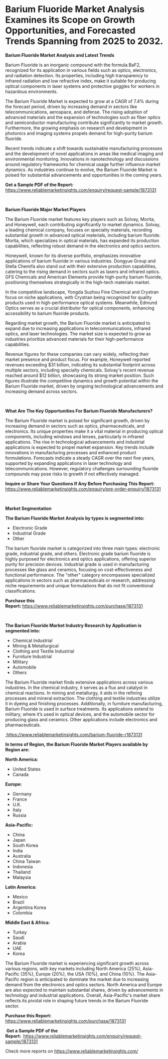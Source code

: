<p><h1>Barium Fluoride Market Analysis Examines its Scope on Growth Opportunities, and Forecasted Trends Spanning from 2025 to 2032.</h1></p><p><strong>Barium Fluoride Market Analysis and Latest Trends</strong></p>
<p><p>Barium Fluoride is an inorganic compound with the formula BaF2, recognized for its application in various fields such as optics, electronics, and radiation detection. Its properties, including high transparency to infrared radiation and low refractive index, make it suitable for producing optical components in laser systems and protective goggles for workers in hazardous environments.</p><p>The Barium Fluoride Market is expected to grow at a CAGR of 7.4% during the forecast period, driven by increasing demand in sectors like telecommunications, aerospace, and defense. The rising adoption of advanced materials and the expansion of technologies such as fiber optics and semiconductor manufacturing contribute significantly to market growth. Furthermore, the growing emphasis on research and development in photonics and imaging systems propels demand for high-purity barium fluoride.</p><p>Recent trends indicate a shift towards sustainable manufacturing processes and the development of novel applications in areas like medical imaging and environmental monitoring. Innovations in nanotechnology and discussions around regulatory frameworks for chemical usage further influence market dynamics. As industries continue to evolve, the Barium Fluoride Market is poised for substantial advancements and opportunities in the coming years.</p></p>
<p><strong>Get a Sample PDF of the Report:&nbsp;</strong> <a href="https://www.reliablemarketinsights.com/enquiry/request-sample/1873131?utm_campaign=2953&utm_medium=2&utm_source=Github&utm_content=ia&utm_term=31032025&utm_id=barium-fluoride">https://www.reliablemarketinsights.com/enquiry/request-sample/1873131</a></p>
<p>&nbsp;</p>
<p><strong>Barium Fluoride Major Market Players</strong></p>
<p><p>The Barium Fluoride market features key players such as Solvay, Morita, and Honeywell, each contributing significantly to market dynamics. Solvay, a leading chemical company, focuses on specialty materials, recording substantial growth in advanced optical materials, including barium fluoride. Morita, which specializes in optical materials, has expanded its production capabilities, reflecting robust demand in the electronics and optics sectors.</p><p>Honeywell, known for its diverse portfolio, emphasizes innovative applications of barium fluoride in various industries. Dongyue Group and Stella Chemifa also stand out with their extensive production capabilities, catering to the rising demand in sectors such as lasers and infrared optics. GFS Chemicals and American Elements provide high-purity barium fluoride, positioning themselves strategically in the high-tech materials market.</p><p>In the competitive landscape, Yongda Suzhou Fine Chemical and Crystran focus on niche applications, with Crystran being recognized for quality products used in high-performance optical systems. Meanwhile, Edmund Optics serves as a crucial distributor for optical components, enhancing accessibility to barium fluoride products.</p><p>Regarding market growth, the Barium Fluoride market is anticipated to expand due to increasing applications in telecommunications, infrared optics, and laser technologies. The market size is expected to grow as industries prioritize advanced materials for their high-performance capabilities.</p><p>Revenue figures for these companies can vary widely, reflecting their market presence and product focus. For example, Honeywell reported revenues exceeding $31 billion, indicating its substantial footprint across multiple sectors, including specialty chemicals. Solvay's recent revenue reached around $12 billion, showcasing its strong market position. Such figures illustrate the competitive dynamics and growth potential within the Barium Fluoride market, driven by ongoing technological advancements and increasing demand across sectors.</p></p>
<p>&nbsp;</p>
<p><strong>What Are The Key Opportunities For Barium Fluoride Manufacturers?</strong></p>
<p><p>The Barium Fluoride market is poised for significant growth, driven by increasing demand in sectors such as optics, pharmaceuticals, and electronics. Its unique properties make it a vital material in producing optical components, including windows and lenses, particularly in infrared applications. The rise in technological advancements and industrial applications is expected to propel market expansion. Key trends include innovations in manufacturing processes and enhanced product formulations. Forecasts indicate a steady CAGR over the next five years, supported by expanding applications in laser technology and telecommunications. However, regulatory challenges surrounding fluoride compounds may pose risks to growth if not effectively managed.</p></p>
<p><strong>Inquire or Share Your Questions If Any Before Purchasing This Report:</strong> <a href="https://www.reliablemarketinsights.com/enquiry/pre-order-enquiry/1873131?utm_campaign=2953&utm_medium=2&utm_source=Github&utm_content=ia&utm_term=31032025&utm_id=barium-fluoride">https://www.reliablemarketinsights.com/enquiry/pre-order-enquiry/1873131</a></p>
<p>&nbsp;</p>
<p><strong>Market Segmentation</strong></p>
<p><strong>The Barium Fluoride Market Analysis by types is segmented into:</strong></p>
<p><ul><li>Electronic Grade</li><li>Industrial Grade</li><li>Other</li></ul></p>
<p><p>The barium fluoride market is categorized into three main types: electronic grade, industrial grade, and others. Electronic grade barium fluoride is highly purposed for electronics and optics applications, offering superior purity for precision devices. Industrial grade is used in manufacturing processes like glass and ceramics, focusing on cost-effectiveness and functional performance. The "other" category encompasses specialized applications in sectors such as pharmaceuticals or research, addressing niche requirements and unique formulations that do not fit conventional classifications.</p></p>
<p><strong>Purchase this Report:&nbsp;</strong><a href="https://www.reliablemarketinsights.com/purchase/1873131?utm_campaign=2953&utm_medium=2&utm_source=Github&utm_content=ia&utm_term=31032025&utm_id=barium-fluoride">https://www.reliablemarketinsights.com/purchase/1873131</a></p>
<p>&nbsp;</p>
<p><strong>The Barium Fluoride Market Industry Research by Application is segmented into:</strong></p>
<p><ul><li>Chemical Industrial</li><li>Mining & Metallurgical</li><li>Clothing and Textile Industrial</li><li>Furniture Industrial</li><li>Military</li><li>Automobile</li><li>Others</li></ul></p>
<p><p>The Barium Fluoride market finds extensive applications across various industries. In the chemical industry, it serves as a flux and catalyst in chemical reactions. In mining and metallurgy, it aids in the refining processes and mineral extraction. The clothing and textile industries utilize it in dyeing and finishing processes. Additionally, in furniture manufacturing, Barium Fluoride is used in surface treatments. Its applications extend to military, where it’s used in optical devices, and the automobile sector for producing glass and ceramics. Other applications include electronics and pharmaceuticals.</p></p>
<p><a href="https://www.reliablemarketinsights.com/barium-fluoride-r1873131?utm_campaign=2953&utm_medium=2&utm_source=Github&utm_content=ia&utm_term=31032025&utm_id=barium-fluoride">&nbsp;https://www.reliablemarketinsights.com/barium-fluoride-r1873131</a></p>
<p><strong>In terms of Region, the Barium Fluoride Market Players available by Region are:</strong></p>
<p>
    <p> <strong> North America: </strong>
        <ul>
            <li>United States</li>
            <li>Canada</li>
        </ul>
        </p> 
    <p> <strong> Europe: </strong>
        <ul>
            <li>Germany</li>
            <li>France</li>
            <li>U.K.</li>
            <li>Italy</li>
            <li>Russia</li>
        </ul>
        </p> 
    <p> <strong> Asia-Pacific: </strong>
        <ul>
            <li>China</li>
            <li>Japan</li>
            <li>South Korea</li>
            <li>India</li>
            <li>Australia</li>
            <li>China Taiwan</li>
            <li>Indonesia</li>
            <li>Thailand</li>
            <li>Malaysia</li>
        </ul>
        </p> 
    <p> <strong> Latin America: </strong>
        <ul>
            <li>Mexico</li>
            <li>Brazil</li>
            <li>Argentina Korea</li>
            <li>Colombia</li>
        </ul>
        </p> 
    <p> <strong> Middle East & Africa: </strong>
        <ul>
            <li>Turkey</li>
            <li>Saudi</li>
            <li>Arabia</li>
            <li>UAE</li>
            <li>Korea</li>
        </ul>
    </p>
    </p>
<p><p>The Barium Fluoride market is experiencing significant growth across various regions, with key markets including North America (25%), Asia-Pacific (35%), Europe (20%), the USA (10%), and China (10%). The Asia-Pacific region is anticipated to dominate the market due to increasing demand from the electronics and optics sectors. North America and Europe are also expected to maintain substantial shares, driven by advancements in technology and industrial applications. Overall, Asia-Pacific's market share reflects its pivotal role in shaping future trends in the Barium Fluoride sector.</p></p>
<p><strong>Purchase this Report: </strong><a href="https://www.reliablemarketinsights.com/purchase/1873131?utm_campaign=2953&utm_medium=2&utm_source=Github&utm_content=ia&utm_term=31032025&utm_id=barium-fluoride">https://www.reliablemarketinsights.com/purchase/1873131</a></p>
<p>&nbsp;<strong>Get a Sample PDF of the Report:&nbsp;&nbsp;</strong><a href="https://www.reliablemarketinsights.com/enquiry/request-sample/1873131?utm_campaign=2953&utm_medium=2&utm_source=Github&utm_content=ia&utm_term=31032025&utm_id=barium-fluoride">https://www.reliablemarketinsights.com/enquiry/request-sample/1873131</a></p>
<p><strong></strong></p>
<p>Check more reports on <a href="https://www.reliablemarketinsights.com/?utm_campaign=2953&utm_medium=2&utm_source=Github&utm_content=ia&utm_term=31032025&utm_id=barium-fluoride">https://www.reliablemarketinsights.com/</a></p>